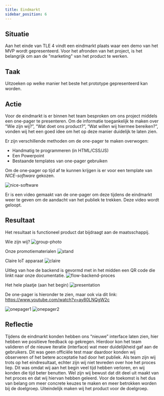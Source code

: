 ```yaml
---
title: Eindmarkt
sidebar_position: 6
---
```


## Situatie
Aan het einde van TLE 4 vindt een eindmarkt plaats waar een demo van het MVP wordt gepresenteerd. Voor het afronden van het project, is het belangrijk om aan de "marketing" van het product te werken. 

## Taak
Uitzoeken op welke manier het beste het prototype gepresenteerd kan worden. 

## Actie
Voor de eindmarkt is er binnen het team besproken om ons project middels een one-pager te presenteren.
Om de informatie toegankelijk te maken over “Wie zijn wij?”, “Wat doet ons product?”, “Wat willen wij hiermee bereiken?”, 
vonden wij het een goed idee om het op deze manier duidelijk te laten zien.

Er zijn verschillende methoden om de one-pager te maken overwogen:
* Handmatig te programmeren (in HTML/CSS/JS)
* Een Powerpoint
* Bestaande templates van one-pager gebruiken

Om de one-pager op tijd af te kunnen krijgen is er voor een template van <i>NICE-software</i> gekozen.

![nice-software](./img/nice-template.png)

Er is een video gemaakt van de one-pager om deze tijdens de eindmarkt weer te geven
om de aandacht van het publiek te trekken. Deze video wordt geloopt.


## Resultaat

Het resultaat is functioneel product dat bijdraagt aan de maatsschappij.

Wie zijn wij?
![group-photo](./img/groepsfoto.jpeg)

Onze promotiematerialen
![stand](./img/stand.jpeg)

Claire IoT apparaat
![claire](./img/casing.jpeg)

Uitleg van hoe de backend is gevormd met in het midden een QR code die linkt naar onze documentatie.
![flow-backend-proces](./img/flow.jpeg)

Het hele plaatje (aan het begin)
![presentation](./img/presentatie.jpeg)

De one-pager is hieronder te zien, maar ook via dit link:
https://www.youtube.com/watch?v=ay80LNQgW2c

![onepager1](./img/afbeelding12-one-pager1.jpg)
![onepager2](./img/afbeelding13-one-pager2.jpg)

## Reflectie

Tijdens de eindmarkt konden hebben ons “nieuwe” interface laten zien, hier hebben we positieve feedback op gekregen.
Hierdoor kon het team valideren of de nieuwe iteratie (interface) wat meer duidelijkheid gaf aan de gebruikers.
Dit was geen officiële test maar daardoor konden wij observeren of het betere acceptatie had door het publiek.
Als team zijn wij trots op het eindresultaat, echter zijn wij niet tevreden over hoe het proces liep. 
Dit was omdat wij aan het begin veel tijd hebben verloren, en wij konden die tijd beter benutten. 
Wel zijn wij bewust dat dit deel uit maakt van het proces en dat wij hiervan hebben geleerd. 
Voor de toekomst is het dus van belang om meer concrete keuzes te maken en meer betrokken worden bij de doelgroep. 
Uiteindelijk maken wij het product voor de doelgroep. 
